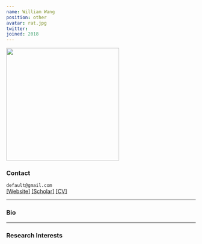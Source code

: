 ```yaml
---
name: William Wang
position: other
avatar: rat.jpg
twitter:
joined: 2018
---
```


<img width="300" src="{{site.baseurl}}/images/people/{{page.avatar}}" data-action="zoom">

### Contact

<i class="fa fa-envelope-o"></i>  `default@gmail.com`<br>
<i class="fa fa-external-link"></i>
[[Website]](google.com)
[[Scholar]](https://scholar.google.com/)
[[CV]](https://www.dropbox.com/)

<hr>

### Bio


<hr>

### Research Interests

